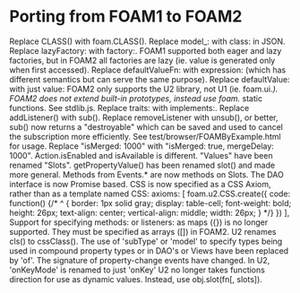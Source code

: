 # Porting from FOAM1 to FOAM2

Replace CLASS() with foam.CLASS().
Replace model_: with class: in JSON.
Replace lazyFactory: with factory:. FOAM1 supported both eager and lazy factories, but in FOAM2 all factories are lazy (ie. value is generated only when first accessed).
Replace defaultValueFn: with expression: (which has different semantics but can serve the same purpose).
Replace defaultValue: with just value:
FOAM2 only supports the U2 library, not U1 (ie. foam.ui.*).
FOAM2 does not extend built-in prototypes, instead use foam.* static functions. See stdlib.js.
Replace traits: with implements:.
Replace addListener() with sub().
Replace removeListener with unsub(), or better, sub() now returns a "destroyable" which can be saved and used to cancel the subscription more efficiently.  See test/browser/FOAMByExample.html for usage.
Replace "isMerged: 1000" with "isMerged: true, mergeDelay: 1000".
Action.isEnabled and isAvailable is different.
"Values" have been renamed "Slots".
getPropertyValue() has been renamed slot() and made more general.
Methods from Events.* are now methods on Slots.
The DAO interface is now Promise based.
CSS is now specified as a CSS Axiom, rather than as a template named CSS:
  axioms: [
    foam.u2.CSS.create({
      code: function() {/*
      ^ {
        border: 1px solid gray;
        display: table-cell;
        font-weight: bold;
        height: 26px;
        text-align: center;
        vertical-align: middle;
        width: 26px;
      }
      */}
    })
  ],
Support for specifying methods: or listeners: as maps ({}) is no longer supported. They must be specified as arrays ([]) in FOAM2.
U2 renames cls() to cssClass().
The use of 'subType' or 'model' to specify types being used in compound property types or in DAO's or Views have been replaced by 'of'.
The signature of property-change events have changed.
In U2, 'onKeyMode' is renamed to just 'onKey'
U2 no longer takes functions direction for use as dynamic values.  Instead, use obj.slot(fn[, slots]). 
